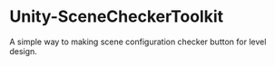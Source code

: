 # Unity-SceneCheckerToolkit
A simple way to making scene configuration checker button for level design.
